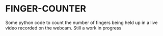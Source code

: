 # FINGER-COUNTER

Some python code to count the number of fingers being held up in a live video recorded on the webcam. Still a work in progress
